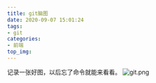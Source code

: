 ```yaml
---
title: git脑图
date: 2020-09-07 15:01:24
tags:
- git
categories:
- 前端
top_img:
---
```


记录一张好图，以后忘了命令就能来看看。
![git.png](https://i.loli.net/2020/09/07/vCSZVmuzLt1lGkN.png)